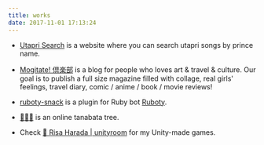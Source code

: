 ```yaml
---
title: works
date: 2017-11-01 17:13:24
---
```


* [Utapri Search](https://risacan.github.io/utapri-search/) is a website where you can search utapri songs by prince name.

* [Mogitate! 倶楽部](https://mogitate.club/) is a blog for people who loves art & travel & culture. Our goal is to publish a full size magazine filled with collage, real girls' feelings, travel diary, comic / anime / book / movie reviews!

* [ruboty\-snack](https://github.com/risacan/ruboty-snack) is a plugin for Ruby bot [Ruboty](https://github.com/r7kamura/ruboty).

* [🎋🎎🌌](https://xn--sg8h3hja.tk/) is an online tanabata tree.

* Check [📛 Risa Harada \| unityroom](https://unityroom.com/users/vwrhqg1pof9dt45b8c3u) for my Unity-made games.

